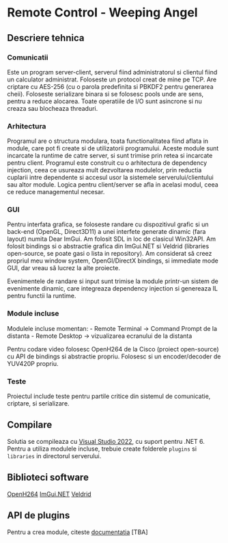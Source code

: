 ﻿# Remote Control - Weeping Angel


## Descriere tehnica

### Comunicatii
Este un program server-client, serverul fiind administratorul si clientul fiind un calculator administrat. 
Foloseste un protocol creat de mine pe TCP. Are criptare cu AES-256 (cu o parola predefinita si PBKDF2 pentru generarea cheii).
Foloseste serializare binara si se folosesc pools unde are sens, pentru a reduce alocarea.
Toate operatiile de I/O sunt asincrone si nu creaza sau blocheaza threaduri.

### Arhitectura
Programul are o structura modulara, toata functionalitatea fiind aflata in module, care pot fi create si de utilizatorii programului. 
Aceste module sunt incarcate la runtime de catre server, si sunt trimise prin retea si incarcate pentru client. Programul este construit cu o arhitectura de dependency injection,
ceea ce usureaza mult dezvoltarea modulelor, prin reductia cuplarii intre dependente si accesul usor la sistemele serverului/clientului sau altor module.
Logica pentru client/server se afla in acelasi modul, ceea ce reduce managementul necesar.

### GUI
Pentru interfata grafica, se foloseste randare cu dispozitivul grafic si un back-end (OpenGL, Direct3D11) a unei interfete generate dinamic (fara layout) numita Dear ImGui.
Am folosit SDL in loc de clasicul Win32API. Am folosit bindings si o abstractie grafica din ImGui.NET si Veldrid (libraries open-source, se poate gasi o lista
in repository). Am considerat să creez propriul meu window system, OpenGl/DirectX bindings, si immediate mode GUI, dar vreau să lucrez la alte proiecte.

Evenimentele de randare si input sunt trimise la module printr-un sistem de evenimente dinamic, care integreaza dependency injection si genereaza IL pentru functii la runtime.

### Module incluse
Modulele incluse momentan:
	- Remote Terminal -> Command Prompt de la distanta
	- Remote Desktop -> vizualizarea ecranului de la distanta
	
Pentru codare video folosesc OpenH264 de la Cisco (proiect open-source) cu API de bindings si abstractie propriu. Folosesc si un encoder/decoder de YUV420P propriu.

### Teste
Proiectul include teste pentru partile critice din sistemul de comunicatie, criptare, si serializare.

## Compilare

Solutia se compileaza cu [Visual Studio 2022](https://visualstudio.microsoft.com/vs/), cu suport pentru .NET 6. Pentru a utiliza modulele incluse, trebuie create folderele `plugins` si `libraries` in directorul serverului.

## Biblioteci software
[OpenH264](https://github.com/cisco/openh264)
[ImGui.NET](https://github.com/mellinoe/ImGui.NET)
[Veldrid](https://github.com/mellinoe/veldrid/)

## API de plugins
Pentru a crea module, citeste [documentatia](https://github.com/AntonioDumitrescu/WeepingAngel/blob/master/API.md) [TBA]
